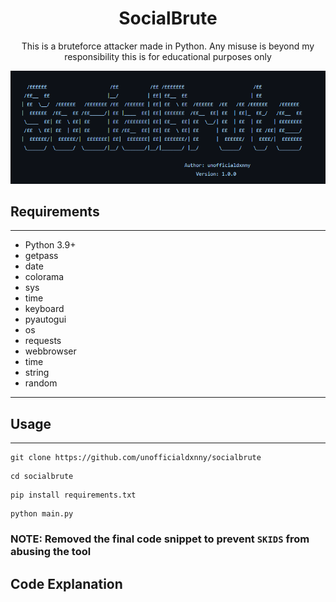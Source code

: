 <h1 align="center">SocialBrute</h1>
<p align="center">This is a bruteforce attacker made in Python. Any misuse is beyond my responsibility this is for educational purposes only</p>

<p align="center">
  <img src="BANNER.png">
</p>

## Requirements
----

- Python 3.9+
- getpass
- date 
- colorama
- sys
- time
- keyboard
- pyautogui 
- os
- requests 
- webbrowser
- time
- string
- random

---- 

## Usage
----

```
git clone https://github.com/unofficialdxnny/socialbrute

```

``` 
cd socialbrute

```

```
pip install requirements.txt

```

```
python main.py

```



### NOTE: Removed the final code snippet to prevent `SKIDS` from abusing the tool



## Code Explanation


```







